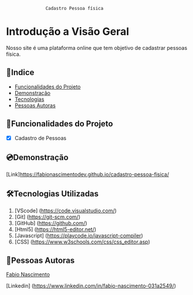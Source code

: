                    Cadastro Pessoa física

 
# Introdução a Visão Geral

Nosso site é uma plataforma online que tem objetivo de cadastrar pessoas física.

## 🎯Indice

- <a href="#funcionalidades">Funcionalidades do Projeto</a>
- <a href="#demonstracao">Demonstração</a>
- <a href="#tecnologias">Tecnologias</a>
- <a href="#autoras">Pessoas Autoras</a>

## 🔩Funcionalidades do Projeto

- [x] Cadastro de Pessoas

## 💿Demonstração

[Link]https://fabionascimentodev.github.io/cadastro-pessoa-fisica/

## 🛠Tecnologias Utilizadas

1. [VScode] (https://code.visualstudio.com/)
2. [Git] (https://git-scm.com/)
3. [GitHub] (https://github.com/)
4. [Html5] (https://html5-editor.net/)
5. [Javascript] (https://playcode.io/javascript-compiler)
6. [CSS] (https://www.w3schools.com/css/css_editor.asp)

## 🐼Pessoas Autoras

[Fabio Nascimento](assets/fabioNovo.jpeg)<br>

[Linkedin] (https://www.linkedin.com/in/fabio-nascimento-031a2549/)<br>

